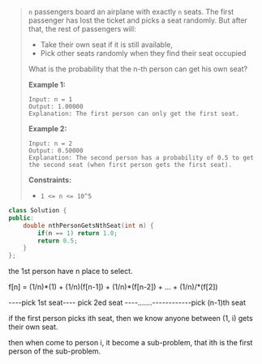 > `n` passengers board an airplane with exactly `n` seats. The first passenger has lost the ticket and picks a seat randomly. But after that, the rest of passengers will:
>
> - Take their own seat if it is still available, 
> - Pick other seats randomly when they find their seat occupied 
>
> What is the probability that the n-th person can get his own seat?
>
>  
>
> **Example 1:**
>
> ```
> Input: n = 1
> Output: 1.00000
> Explanation: The first person can only get the first seat.
> ```
>
> **Example 2:**
>
> ```
> Input: n = 2
> Output: 0.50000
> Explanation: The second person has a probability of 0.5 to get the second seat (when first person gets the first seat).
> ```
>
>  
>
> **Constraints:**
>
> - `1 <= n <= 10^5`

```cpp
class Solution {
public:
    double nthPersonGetsNthSeat(int n) {
        if(n == 1) return 1.0;
        return 0.5;
    }
};
```

the 1st person have n place to select.

f[n] = (1/n)\*(1) + (1/n)(f[n-1]) + (1/n)\*(f[n-2]) + ... + (1/n)/*(f[2])

----pick 1st seat---- pick 2ed seat ----.......------------pick (n-1)th seat

if the first person picks ith seat, then we know anyone between (1, i) gets their own seat.

then when come to person i, it become a sub-problem, that ith is the first person of the sub-problem.